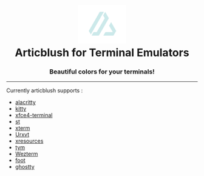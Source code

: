 <h1 align="center">
	<img src="https://github.com/articblush/.github/blob/main/src/articblush56.png" width="25%" alt="Logo"/><br/>
	Articblush for Terminal Emulators</a>
  </h1>

 <h3 align="center">Beautiful colors for your terminals!</h3>

---

Currently articblush supports :

- [alacritty](https://github.com/articblush/articblush-terminals/blob/main/alacritty/alacritty.yml)
- [kitty](https://github.com/articblush/articblush-terminals/blob/main/kitty/colors.conf)
- [xfce4-terminal](https://github.com/articblush/articblush-terminals/blob/main/terminal/terminalrc)
- [st](https://github.com/articblush/articblush-terminals/blob/main/st/xresources)
- [xterm](https://github.com/articblush/articblush-terminals/blob/main/xresources/xresources)
- [Urxvt](https://github.com/articblush/articblush-terminals/blob/main/xresources/xresources)
- [xresources](https://github.com/articblush/articblush-terminals/blob/main/xresources/xresources)
- [tym](https://github.com/articblush/articblush-terminals/blob/main/tym/theme.lua)
- [Wezterm](https://github.com/articblush/articblush-terminals/tree/main/wezterm)
- [foot](https://codeberg.org/dnkl/foot)
- [ghostty](https://github.com/articblush/articblush-terminals/blob/main/ghostty/config)
